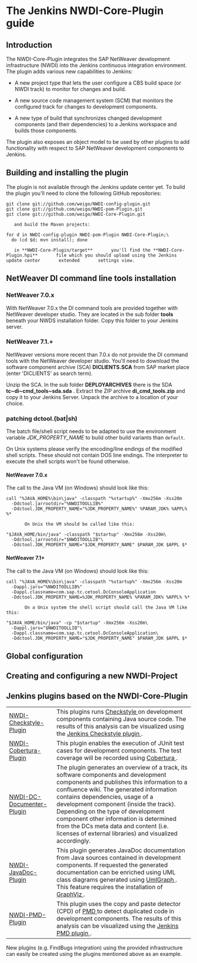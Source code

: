 # The Jenkins NWDI-Core-Plugin guide

## Introduction 


The NWDI-Core-Plugin integrates the SAP NetWeaver development       infrastructure (NWDI) into the Jenkins continuous integration       environment.      
The plugin adds various new capabilities to Jenkins: 

* A new project type that lets the user configure a CBS build space (or NWDI track) to monitor for changes and build. 

* A new source code management system (SCM) that monitors the configured track for changes to development components. 

* A new type of build that synchronizes changed development components (and their dependencies) to a Jenkins workspace and           builds those components.          

The plugin also exposes an object model to be used by other plugins to add functionality with respect to SAP NetWeaver development       components to Jenkins.      
## Building and installing the plugin 


The plugin is not available through the Jenkins update center yet. To build the plugin you'll need to clone the following GitHub       repositories:        
```
git clone git://github.com/weigo/NWDI-config-plugin.git
git clone git://github.com/weigo/NWDI-pom-Plugin.git
git clone git://github.com/weigo/NWDI-Core-Plugin.git
```
       and build the Maven projects: 
```
for d in NWDI-config-plugin NWDI-pom-Plugin NWDI-Core-Plugin;\
  do (cd $d; mvn install); done
```
       in **NWDI-Core-Plugin/target**       you'll find the **NWDI-Core-Plugin.hpi**       file which you should upload using the Jenkins update center       extended       settings view. 
## NetWeaver DI command line tools installation 


### NetWeaver 7.0.x 


With NetWeaver 7.0.x the DI command tools are provided together with NetWeaver developer studio. They         are located in the sub         folder          **tools**         beneath your NWDS installation folder. Copy this folder to your         Jenkins server. 

### NetWeaver 7.1.+ 


NetWeaver versions more recent than 7.0.x do not provide the DI command tools with the NetWeaver developer         studio. You'll need to         download the software component archive (SCA)          **DICLIENTS.SCA**         from SAP market place (enter 'DICLIENTS' as search term). 


Unzip the SCA. In the sub folder          **DEPLOYARCHIVES**         there is the SDA **tc~di~cmd_tools~sda.sda**         . Extract the ZIP         archive **di_cmd_tools.zip**         and copy it to your Jenkins Server. Unpack the archive to a location of your choice. 

### patching dctool.(bat|sh) 


The batch file/shell script needs to be adapted to use the environment variable          _JDK_PROPERTY_NAME_         to build         other build variants         than `default`. 


On Unix systems please verify the encoding/line endings of the modified shell scripts. These should not contain         DOS line endings.         The interpreter to execute the shell scripts won't be found otherwise.        


#### NetWeaver 7.0.x 


The call to the Java VM (on Windows) should look like this:            
```
call "%JAVA_HOME%\bin\java" -classpath "%startup%" -Xmx256m -Xss20m
  -Ddctool.jarrootdir="%NWDITOOLLIB%"
  -Ddctool.JDK_PROPERTY_NAME="%JDK_PROPERTY_NAME%" %PARAM_JDK% %APPL% %*
```
           On Unix the VM should be called like this: 
```
"$JAVA_HOME/bin/java" -classpath "$startup" -Xmx256m -Xss20m\
  -Ddctool.jarrootdir="$NWDITOOLLIB"\
  -Ddctool.JDK_PROPERTY_NAME="$JDK_PROPERTY_NAME" $PARAM_JDK $APPL $*
```


#### NetWeaver 7.1+ 


The call to the Java VM (on Windows) should look like this:            
```
call "%JAVA_HOME%\bin\java" -classpath "%startup%" -Xmx256m -Xss20m
  -Dappl.jars="%NWDITOOLLIB%"
  -Dappl.classname=com.sap.tc.cetool.DcConsoleApplication
  -Ddctool.JDK_PROPERTY_NAME=%JDK_PROPERTY_NAME% %PARAM_JDK% %APPL% %*
```
           On a Unix system the shell script should call the Java VM like this: 
```
"$JAVA_HOME/bin/java" -cp "$startup" -Xmx256m -Xss20m\
  -Dappl.jars="$NWDITOOLLIB"\
  -Dappl.classname=com.sap.tc.cetool.DcConsoleApplication\
  -Ddctool.JDK_PROPERTY_NAME="$JDK_PROPERTY_NAME" $PARAM_JDK $APPL $*
```


## Global configuration 


## Creating and configuring a new NWDI-Project 


## Jenkins plugins based on the NWDI-Core-Plugin 

<table>
<tr><td><a href="https://github.com/weigo/NWDI-Checkstyle-Plugin">NWDI-Checkstyle-Plugin </a></td>
<td>This plugins runs                <a href="http://checkstyle.sourceforge.net/">Checkstyle </a>               on development components containing Java source code. The results of this analysis can be visualized using the                <a href="https://wiki.jenkins-ci.org/display/JENKINS/Checkstyle+Plugin">Jenkins Checkstyle plugin </a>               . </td>
</tr>

<tr><td><a href="https://github.com/weigo/NWDI-Cobertura-Plugin">NWDI-Cobertura-Plugin </a></td>
<td>This plugin enables the execution of JUnit test cases for development components. The test coverage will be recorded using                <a href="http://cobertura.sourceforge.net">Cobertura </a>               . </td>
</tr>

<tr><td><a href="https://github.com/weigo/NWDI-DC-Documenter-Plugin">NWDI-DC-Documenter-Plugin </a></td>
<td>The plugin generates an overview of a track, its software components and development components and publishes this               information to a confluence wiki. The generated information contains dependencies, usage of a development component (inside               the track). Depending on the type of development component other information is determined from the DCs meta data and content               (i.e. licenses of external libraries) and visualized accordingly.              </td>
</tr>

<tr><td><a href="https://github.com/weigo/NWDI-JavaDoc-Plugin">NWDI-JavaDoc-Plugin </a></td>
<td>This plugin generates JavaDoc documentation from Java sources contained in development components.              If requested the generated documentation can be enriched using UML class diagrams generated using                <a href="http://www.umlgraph.org">UmlGraph </a>               . This feature requires the installation of <a href="http://www.graphviz.org">GraphViz </a>               . </td>
</tr>

<tr><td><a href="https://github.com/weigo/NWDI-PMD-Plugin">NWDI-PMD-Plugin </a></td>
<td>This plugin uses the copy and paste detector (CPD) of                <a href="http://pmd.sourceforge.net">PMD </a>               to detect duplicated code in development components. The results of this analysis can be visualized using the                <a href="https://wiki.jenkins-ci.org/display/JENKINS/PMD+Plugin">Jenkins PMD plugin </a>               . </td>
</tr>
</table>
New plugins (e.g. FindBugs integration) using the provided infrastructure can easily be created using the plugins       mentioned above       as an example.     